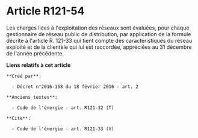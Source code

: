 # Article R121-54

Les charges liées à l'exploitation des réseaux sont évaluées, pour chaque gestionnaire de réseau public de distribution, par
application de la formule décrite à l'article R. 121-33 qui tient compte des caractéristiques du réseau exploité et de la
clientèle qui lui est raccordée, appréciées au 31 décembre de l'année précédente.

**Liens relatifs à cet article**

	**Créé par**:

	  - Décret n°2016-158 du 18 février 2016 - art. 2

	**Anciens textes**:

	  - Code de l'énergie - art. R121-32 (T)

	**Cite**:

	  - Code de l'énergie - art. R121-33 (V)
